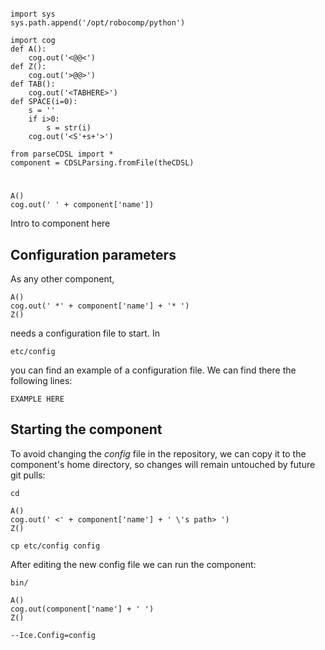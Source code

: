 ```cog

import sys
sys.path.append('/opt/robocomp/python')

import cog
def A():
	cog.out('<@@<')
def Z():
	cog.out('>@@>')
def TAB():
	cog.out('<TABHERE>')
def SPACE(i=0):
	s = ''
	if i>0:
		s = str(i)
	cog.out('<S'+s+'>')

from parseCDSL import *
component = CDSLParsing.fromFile(theCDSL)

```

#
```cog
A()
cog.out(' ' + component['name'])
```


Intro to component here


## Configuration parameters
As any other component,

```cog
A()
cog.out(' *' + component['name'] + '* ')
Z()
```

needs a configuration file to start. In

    etc/config

you can find an example of a configuration file. We can find there the following lines:

    EXAMPLE HERE

    
## Starting the component
To avoid changing the *config* file in the repository, we can copy it to the component's home directory, so changes will remain untouched by future git pulls:

    cd

```cog
A()
cog.out(' <' + component['name'] + ' \'s path> ')
Z()
```

    cp etc/config config
    
After editing the new config file we can run the component:

	bin/

```cog
A()
cog.out(component['name'] + ' ')
Z()
```
    --Ice.Config=config

